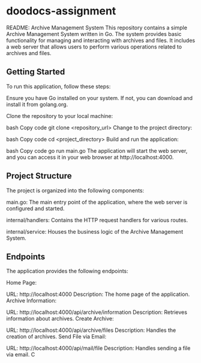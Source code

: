 # doodocs-assignment



README: Archive Management System
This repository contains a simple Archive Management System written in Go. The system provides basic functionality for managing and interacting with archives and files. It includes a web server that allows users to perform various operations related to archives and files.

## Getting Started
To run this application, follow these steps:

Ensure you have Go installed on your system. If not, you can download and install it from golang.org.

Clone the repository to your local machine:

bash
Copy code
git clone <repository_url>
Change to the project directory:

bash
Copy code
cd <project_directory>
Build and run the application:

bash
Copy code
go run main.go
The application will start the web server, and you can access it in your web browser at http://localhost:4000.

## Project Structure
The project is organized into the following components:

main.go: The main entry point of the application, where the web server is configured and started.

internal/handlers: Contains the HTTP request handlers for various routes.

internal/service: Houses the business logic of the Archive Management System.

## Endpoints
The application provides the following endpoints:

Home Page:

URL: http://localhost:4000
Description: The home page of the application.
Archive Information:

URL: http://localhost:4000/api/archive/information
Description: Retrieves information about archives.
Create Archive:

URL: http://localhost:4000/api/archive/files
Description: Handles the creation of archives.
Send File via Email:

URL: http://localhost:4000/api/mail/file
Description: Handles sending a file via email.
C
